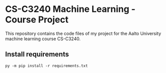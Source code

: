 # CS-C3240 Machine Learning - Course Project
This repository contains the code files of my project for the Aalto University machine learning course CS-C3240.

## Install requirements
```
py -m pip install -r requirements.txt
```
